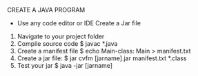 CREATE A JAVA PROGRAM
- Use any code editor or IDE
Create a Jar file

1. Navigate to your project folder
2. Compile source code $ javac *.java
3. Create a manifest file $ echo Main-class: Main > manifest.txt
4. Create a jar file: $ jar cvfm [jarname].jar manifest.txt *.class
5. Test your jar $ java -jar [jarname]